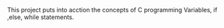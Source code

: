 This project puts into acction the concepts of C programming Variables, if ,else, while statements.
